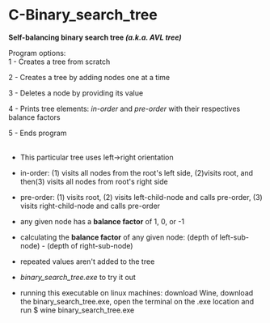 # C-Binary_search_tree 
 
<strong>Self-balancing binary search tree <em>(a.k.a. AVL tree)</em></strong> <br>
 
Program options:<br>
1 - Creates a tree from scratch <br>

2 - Creates a tree by adding nodes one at a time <br>

3 - Deletes a node by providing its value <br>
 
4 - Prints tree elements: <em>in-order</em> and <em>pre-order</em> with their respectives balance factors
 
5 - Ends program <br><br>

- This particular tree uses left->right orientation

- in-order: (1) visits all nodes from the root's left side, (2)visits root, and then(3) visits all nodes from root's right side <br>

- pre-order: (1) visits root, (2) visits left-child-node and calls pre-order, (3) visits right-child-node and calls pre-order <br>

- any given node has a <strong>balance factor</strong> of 1, 0, or -1

- calculating the <strong>balance factor</strong> of any given node: (depth of left-sub-node) - (depth of right-sub-node)

- repeated values aren't added to the tree

- <em>binary_search_tree.exe </em> to try it out

- running this executable on linux machines: download Wine, download the binary_search_tree.exe, open the terminal on the .exe location and run $ wine binary_search_tree.exe
